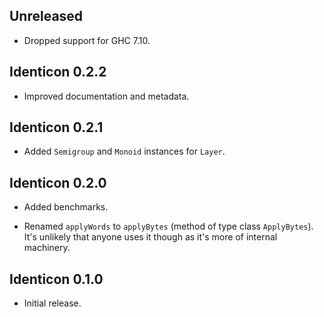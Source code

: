 ## Unreleased

* Dropped support for GHC 7.10.

## Identicon 0.2.2

* Improved documentation and metadata.

## Identicon 0.2.1

* Added `Semigroup` and `Monoid` instances for `Layer`.

## Identicon 0.2.0

* Added benchmarks.

* Renamed `applyWords` to `applyBytes` (method of type class `ApplyBytes`).
  It's unlikely that anyone uses it though as it's more of internal
  machinery.

## Identicon 0.1.0

* Initial release.
